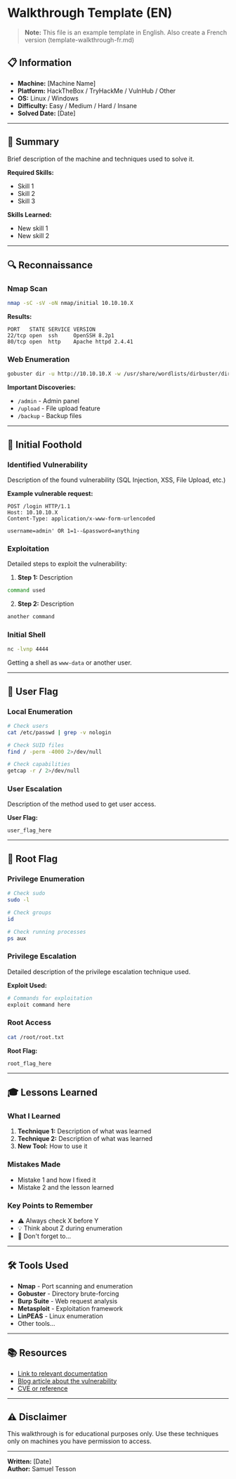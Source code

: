 # Walkthrough Template (EN)

> **Note:** This file is an example template in English. Also create a French version (template-walkthrough-fr.md)

## 📋 Information

- **Machine:** [Machine Name]
- **Platform:** HackTheBox / TryHackMe / VulnHub / Other
- **OS:** Linux / Windows
- **Difficulty:** Easy / Medium / Hard / Insane
- **Solved Date:** [Date]

---

## 🎯 Summary

Brief description of the machine and techniques used to solve it.

**Required Skills:**
- Skill 1
- Skill 2
- Skill 3

**Skills Learned:**
- New skill 1
- New skill 2

---

## 🔍 Reconnaissance

### Nmap Scan

```bash
nmap -sC -sV -oN nmap/initial 10.10.10.X
```

**Results:**
```
PORT   STATE SERVICE VERSION
22/tcp open  ssh     OpenSSH 8.2p1
80/tcp open  http    Apache httpd 2.4.41
```

### Web Enumeration

```bash
gobuster dir -u http://10.10.10.X -w /usr/share/wordlists/dirbuster/directory-list-2.3-medium.txt
```

**Important Discoveries:**
- `/admin` - Admin panel
- `/upload` - File upload feature
- `/backup` - Backup files

---

## 🚪 Initial Foothold

### Identified Vulnerability

Description of the found vulnerability (SQL Injection, XSS, File Upload, etc.)

**Example vulnerable request:**
```http
POST /login HTTP/1.1
Host: 10.10.10.X
Content-Type: application/x-www-form-urlencoded

username=admin' OR 1=1--&password=anything
```

### Exploitation

Detailed steps to exploit the vulnerability:

1. **Step 1:** Description
```bash
command used
```

2. **Step 2:** Description
```bash
another command
```

### Initial Shell

```bash
nc -lvnp 4444
```

Getting a shell as `www-data` or another user.

---

## 👤 User Flag

### Local Enumeration

```bash
# Check users
cat /etc/passwd | grep -v nologin

# Check SUID files
find / -perm -4000 2>/dev/null

# Check capabilities
getcap -r / 2>/dev/null
```

### User Escalation

Description of the method used to get user access.

**User Flag:**
```
user_flag_here
```

---

## 🔐 Root Flag

### Privilege Enumeration

```bash
# Check sudo
sudo -l

# Check groups
id

# Check running processes
ps aux
```

### Privilege Escalation

Detailed description of the privilege escalation technique used.

**Exploit Used:**
```bash
# Commands for exploitation
exploit command here
```

### Root Access

```bash
cat /root/root.txt
```

**Root Flag:**
```
root_flag_here
```

---

## 🎓 Lessons Learned

### What I Learned

1. **Technique 1:** Description of what was learned
2. **Technique 2:** Description of what was learned
3. **New Tool:** How to use it

### Mistakes Made

- Mistake 1 and how I fixed it
- Mistake 2 and the lesson learned

### Key Points to Remember

- ⚠️ Always check X before Y
- 💡 Think about Z during enumeration
- 🔑 Don't forget to...

---

## 🛠️ Tools Used

- **Nmap** - Port scanning and enumeration
- **Gobuster** - Directory brute-forcing
- **Burp Suite** - Web request analysis
- **Metasploit** - Exploitation framework
- **LinPEAS** - Linux enumeration
- Other tools...

---

## 📚 Resources

- [Link to relevant documentation](https://example.com)
- [Blog article about the vulnerability](https://example.com)
- [CVE or reference](https://example.com)

---

## ⚠️ Disclaimer

This walkthrough is for educational purposes only. Use these techniques only on machines you have permission to access.

---

**Written:** [Date]  
**Author:** Samuel Tesson

